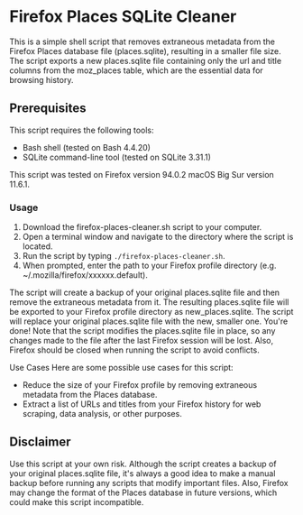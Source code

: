 # Firefox Places SQLite Cleaner
This is a simple shell script that removes extraneous metadata from the Firefox Places database file (places.sqlite), resulting in a smaller file size. The script exports a new places.sqlite file containing only the url and title columns from the moz_places table, which are the essential data for browsing history.

## Prerequisites
This script requires the following tools:
* Bash shell (tested on Bash 4.4.20)
* SQLite command-line tool (tested on SQLite 3.31.1)

This script was tested on Firefox version 94.0.2 macOS Big Sur version 11.6.1.

### Usage

1. Download the firefox-places-cleaner.sh script to your computer.
2. Open a terminal window and navigate to the directory where the script is located.
3. Run the script by typing ```./firefox-places-cleaner.sh```.
4. When prompted, enter the path to your Firefox profile directory (e.g. ~/.mozilla/firefox/xxxxxx.default).

The script will create a backup of your original places.sqlite file and then remove the extraneous metadata from it.
The resulting places.sqlite file will be exported to your Firefox profile directory as new_places.sqlite.
The script will replace your original places.sqlite file with the new, smaller one.
You're done!
Note that the script modifies the places.sqlite file in place, so any changes made to the file after the last Firefox session will be lost. Also, Firefox should be closed when running the script to avoid conflicts.

Use Cases
Here are some possible use cases for this script:

* Reduce the size of your Firefox profile by removing extraneous metadata from the Places database.
* Extract a list of URLs and titles from your Firefox history for web scraping, data analysis, or other purposes.

## Disclaimer
Use this script at your own risk. Although the script creates a backup of your original places.sqlite file, it's always a good idea to make a manual backup before running any scripts that modify important files. Also, Firefox may change the format of the Places database in future versions, which could make this script incompatible.
